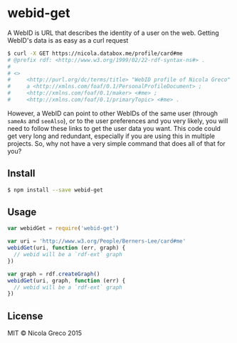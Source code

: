 # webid-get

A WebID is URL that describes the identity of a user on the web. Getting WebID's data is as easy as a curl request

```bash
$ curl -X GET https://nicola.databox.me/profile/card#me
# @prefix rdf: <http://www.w3.org/1999/02/22-rdf-syntax-ns#> .
# 
# <>
#     <http://purl.org/dc/terms/title> "WebID profile of Nicola Greco" ;
#     a <http://xmlns.com/foaf/0.1/PersonalProfileDocument> ;
#     <http://xmlns.com/foaf/0.1/maker> <#me> ;
#     <http://xmlns.com/foaf/0.1/primaryTopic> <#me> .
```

However, a WebID can point to other WebIDs of the same user (through `sameAs` and `seeAlso`), or to the user preferences and you very likely, you will need to follow these links to get the user data you want. This code could get very long and redundant, especially if you are using this in multiple projects. So, why not have a very simple command that does all of that for you?

## Install

```bash
$ npm install --save webid-get
```

## Usage

```javascript
var webidGet = require('webid-get')

var uri = 'http://www.w3.org/People/Berners-Lee/card#me'
webidGet(uri, function (err, graph) {
  // webid will be a `rdf-ext` graph
})

var graph = rdf.createGraph()
webidGet(uri, graph, function (err) {
  // webid will be a `rdf-ext` graph
})
```

## License

MIT &copy; Nicola Greco 2015
